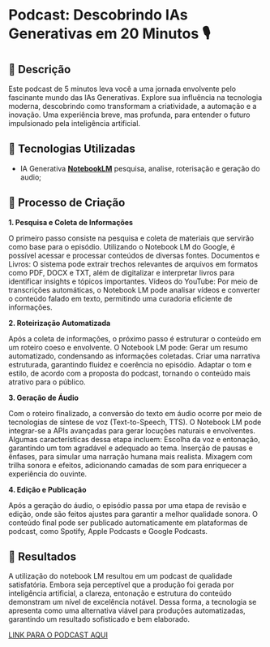 # Podcast: Descobrindo IAs Generativas em 20 Minutos 🎙️

## 📒 Descrição
Este podcast de 5 minutos leva você a uma jornada envolvente pelo fascinante mundo das IAs Generativas. Explore sua influência na tecnologia moderna, descobrindo como transformam a criatividade, a automação e a inovação. Uma experiência breve, mas profunda, para entender o futuro impulsionado pela inteligência artificial.

## 🤖 Tecnologias Utilizadas
- IA Generativa **[NotebookLM](https://notebooklm.google.com)** pesquisa, analise, roterisação e geração do audio;

## 🧐 Processo de Criação

**1. Pesquisa e Coleta de Informações**

O primeiro passo consiste na pesquisa e coleta de materiais que servirão como base para o episódio. Utilizando o Notebook LM do Google, é possível acessar e processar conteúdos de diversas fontes.
Documentos e Livros: O sistema pode extrair trechos relevantes de arquivos em formatos como PDF, DOCX e TXT, além de digitalizar e interpretar livros para identificar insights e tópicos importantes.
Vídeos do YouTube: Por meio de transcrições automáticas, o Notebook LM pode analisar vídeos e converter o conteúdo falado em texto, permitindo uma curadoria eficiente de informações.

**2. Roteirização Automatizada**

Após a coleta de informações, o próximo passo é estruturar o conteúdo em um roteiro coeso e envolvente. O Notebook LM pode:
Gerar um resumo automatizado, condensando as informações coletadas.
Criar uma narrativa estruturada, garantindo fluidez e coerência no episódio.
Adaptar o tom e estilo, de acordo com a proposta do podcast, tornando o conteúdo mais atrativo para o público.

**3. Geração de Áudio**

Com o roteiro finalizado, a conversão do texto em áudio ocorre por meio de tecnologias de síntese de voz (Text-to-Speech, TTS). O Notebook LM pode integrar-se a APIs avançadas para gerar locuções naturais e envolventes. Algumas características dessa etapa incluem:
Escolha da voz e entonação, garantindo um tom agradável e adequado ao tema.
Inserção de pausas e ênfases, para simular uma narração humana mais realista.
Mixagem com trilha sonora e efeitos, adicionando camadas de som para enriquecer a experiência do ouvinte.

**4. Edição e Publicação**

Após a geração do áudio, o episódio passa por uma etapa de revisão e edição, onde são feitos ajustes para garantir a melhor qualidade sonora. O conteúdo final pode ser publicado automaticamente em plataformas de podcast, como Spotify, Apple Podcasts e Google Podcasts.

## 🚀 Resultados
A utilização do notebook LM resultou em um podcast de qualidade satisfatória. Embora seja perceptível que a produção foi gerada por inteligência artificial, a clareza, entonação e estrutura do conteúdo demonstram um nível de excelência notável. Dessa forma, a tecnologia se apresenta como uma alternativa viável para produções automatizadas, garantindo um resultado sofisticado e bem elaborado.

[LINK PARA O PODCAST AQUI]()

